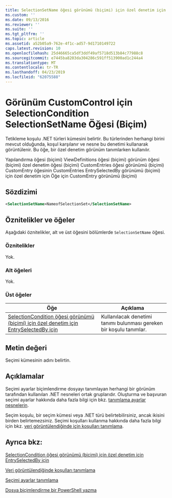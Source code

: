 ```yaml
---
title: SelectionSetName öğesi görünümü (biçimi) için özel denetim için SelectionCondition için | Microsoft Docs
ms.custom: ''
ms.date: 09/13/2016
ms.reviewer: ''
ms.suite: ''
ms.tgt_pltfrm: ''
ms.topic: article
ms.assetid: a52b05a9-762e-4f1c-ad57-9d1710149722
caps.latest.revision: 10
ms.openlocfilehash: 25d46665ca5df3ddf49af5718d513b84c77988c8
ms.sourcegitcommit: e7445ba8203da304286c591ff513900ad1c244a4
ms.translationtype: MT
ms.contentlocale: tr-TR
ms.lasthandoff: 04/23/2019
ms.locfileid: "62075588"
---
```

# <a name="selectionsetname-element-for-selectioncondition-for-customcontrol-for-view-format"></a>Görünüm CustomControl için SelectionCondition SelectionSetName Öğesi (Biçim)

Tetikleme koşulu .NET türleri kümesini belirtir. Bu türlerinden herhangi birini mevcut olduğunda, koşul karşılanır ve nesne bu denetimi kullanarak görüntülenir. Bu öğe, bir özel denetim görünüm tanımlarken kullanılır.

Yapılandırma öğesi (biçimi) ViewDefinitions öğesi (biçimi) görünüm öğesi (biçimi) özel denetim öğesi (biçimi) CustomEntries öğesi görünümü (biçimi) CustomEntry öğesinin CustomEntries EntrySelectedBy görünümü (biçimi) için özel denetim için Öğe için CustomEntry görünümü (biçimi)

## <a name="syntax"></a>Sözdizimi

```xml
<SelectionSetName>NameofSelectionSet</SelectionSetName>
```

## <a name="attributes-and-elements"></a>Öznitelikler ve öğeler

Aşağıdaki öznitelikler, alt ve üst öğesini bölümlerde `SelectionSetName` öğesi.

### <a name="attributes"></a>Öznitelikler

Yok.

### <a name="child-elements"></a>Alt öğeleri

Yok.

### <a name="parent-elements"></a>Üst öğeler

|Öğe|Açıklama|
|-------------|-----------------|
|[SelectionCondition öğesi görünümü (biçimi) için özel denetim için EntrySelectedBy için](./selectioncondition-element-for-entryselectedby-for-customcontrol-format.md)|Kullanılacak denetimi tanımı bulunması gereken bir koşulu tanımlar.|

## <a name="text-value"></a>Metin değeri

Seçimi kümesinin adını belirtin.

## <a name="remarks"></a>Açıklamalar

Seçimi ayarlar biçimlendirme dosyayı tanımlayan herhangi bir görünüm tarafından kullanılan .NET nesneleri ortak gruplarıdır. Oluşturma ve başvuran seçimi ayarlar hakkında daha fazla bilgi için bkz. [tanımlama ayarlar nesnelerin](./defining-selection-sets.md).

Seçim koşulu, bir seçim kümesi veya .NET türü belirtebilirsiniz, ancak ikisini birden belirtemezsiniz. Seçimi koşulları kullanma hakkında daha fazla bilgi için bkz. [veri görüntülendiğinde için koşulları tanımlama](./defining-conditions-for-displaying-data.md).

## <a name="see-also"></a>Ayrıca bkz:

[SelectionCondition öğesi görünümü (biçimi) için özel denetim için EntrySelectedBy için](./selectioncondition-element-for-entryselectedby-for-customcontrol-format.md)

[Veri görüntülendiğinde koşulları tanımlama](./defining-conditions-for-displaying-data.md)

[Seçimi ayarlar tanımlama](./defining-selection-sets.md)

[Dosya biçimlendirme bir PowerShell yazma](./writing-a-powershell-formatting-file.md)
